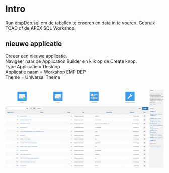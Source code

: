 # Intro

Run [empDep.sql](../db/empDep.sql) om de tabellen te creeren en data in te voeren. Gebruik TOAD of de APEX SQL Workshop.

## nieuwe applicatie
Creeer een nieuwe applicatie.</br>
Navigeer naar de Application Builder en klik op de Create knop.</br>
Type Applicatie = Desktop</br>
Applicatie naam = Workshop EMP DEP </br>
Theme = Universal Theme </br>
</br>

![Nieuwe applicatie](createApp.gif)